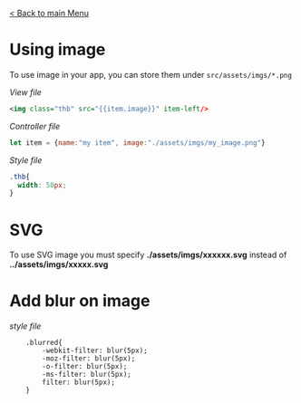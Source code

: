 [< Back to main Menu](https://github.com/gsoulie/Mobile-App-Development/blob/master/ionic2-test.md)    

# Using image

To use image in your app, you can store them under ```src/assets/imgs/*.png```

*View file*

```xml
<img class="thb" src="{{item.image}}" item-left/>
```

*Controller file*

```javascript
let item = {name:"my item", image:"./assets/imgs/my_image.png"}
```

*Style file*

```css
.thb{
  width: 50px;
}
```
# SVG

To use SVG image you must specify **./assets/imgs/xxxxxx.svg** instead of **../assets/imgs/xxxxx.svg**

# Add blur on image

*style file*

```
    .blurred{
        -webkit-filter: blur(5px);
        -moz-filter: blur(5px);
        -o-filter: blur(5px);
        -ms-filter: blur(5px);
        filter: blur(5px);
    }
```
